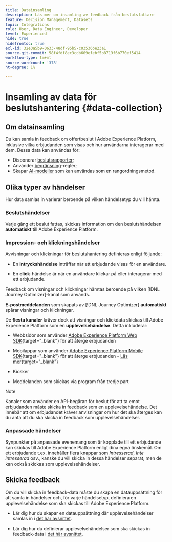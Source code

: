 ```yaml
---
title: Datainsamling
description: Läs mer om insamling av feedback från beslutsfattare
feature: Decision Management, Datasets
topic: Integrations
role: User, Data Engineer, Developer
level: Experienced
hide: true
hidefromtoc: true
exl-id: 32e3a5b9-0633-48df-95b5-c03536be23a1
source-git-commit: 58f4fdf8ec3cdb609efebf5b8713f6b770ef5414
workflow-type: tm+mt
source-wordcount: '378'
ht-degree: 1%

---
```


# Insamling av data för beslutshantering {#data-collection}

## Om datainsamling

Du kan samla in feedback om offertbeslut i Adobe Experience Platform, inklusive vilka erbjudanden som visas och hur användarna interagerar med dem. Dessa data kan användas för:

* Disponerar [beslutsrapporter](../cja-reporting.md);
* Använder [begränsning](../items.md#capping)-regler;
* Skapar [AI-modeller](../ranking/ai-models.md) som kan användas som en rangordningsmetod.

## Olika typer av händelser

Hur data samlas in varierar beroende på vilken händelsetyp du vill hämta.

### Beslutshändelser

Varje gång ett beslut fattas, skickas information om den beslutshändelsen **automatiskt** till Adobe Experience Platform. <!--TBC + link-->

### Impression- och klickningshändelser

Avvisningar och klickningar för beslutshantering definieras enligt följande:

* En **intryckshändelse** inträffar när ett erbjudande visas för en användare.

* En **click**-händelse är när en användare klickar på eller interagerar med ett erbjudande.

Feedback om visningar och klickningar hämtas beroende på vilken [!DNL Journey Optimizer]-kanal som används.

**E-postmeddelanden** som skapats av [!DNL Journey Optimizer] **automatiskt** spårar visningar och klickningar.

De **flesta kanaler** kräver dock att visningar och klickdata skickas till Adobe Experience Platform som en **upplevelsehändelse**. Detta inkluderar:

* Webbsidor som använder [Adobe Experience Platform Web SDK](https://experienceleague.adobe.com/docs/experience-platform/edge/home.html){target="_blank"} för att återge erbjudanden

* Mobilappar som använder [Adobe Experience Platform Mobile SDK](https://experienceleague.adobe.com/docs/platform-learn/data-collection/mobile-sdk/overview.html){target="_blank"} för att återge erbjudanden - [Läs mer](https://developer.adobe.com/client-sdks/documentation/adobe-journey-optimizer-decisioning/#ab-sj-tracking-servers){target="_blank"}
* Kiosker
* Meddelanden som skickas via program från tredje part
  <!--Mobile push notifications authored by [!DNL Journey Optimizer] - [Learn more](https://developer.adobe.com/client-sdks/documentation/adobe-journey-optimizer/api-reference/#handlenotificationresponse){target="_blank"}-->

>[!NOTE]
>
>Kanaler som använder en API-begäran för beslut för att ta emot erbjudanden måste skicka in feedback som en upplevelsehändelse. Det innebär att om erbjudandet kräver anvisningar om hur det ska återges kan du anta att du ska skicka in feedback som upplevelsehändelser.

### Anpassade händelser

Synpunkter på anpassade evenemang som är kopplade till ett erbjudande kan skickas till Adobe Experience Platform enligt dina egna önskemål. Om ett erbjudande t.ex. innehåller flera knappar som *Intresserad*, *Inte intresserad* osv., kanske du vill skicka in dessa händelser separat, men de kan också skickas som upplevelsehändelser.

## Skicka feedback

Om du vill skicka in feedback-data måste du skapa en datauppsättning för att samla in händelser och, för varje händelsetyp, definiera en upplevelsehändelse som ska skickas till Adobe Experience Platform.

* Lär dig hur du skapar en datauppsättning där upplevelsehändelser samlas in i [det här avsnittet](create-dataset.md).

* Lär dig hur du definierar upplevelsehändelser som ska skickas in feedback-data i [det här avsnittet](schema-requirement.md).
